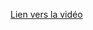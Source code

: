 [Lien vers la vidéo](https://www.youtube.com/watch?v=UtB3A3lbN4Q&list=PLeXyx0kOyiXu_ju_10w9qDzqSDXYpqXDr&index=2)

